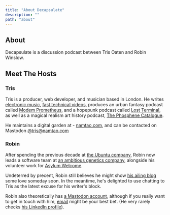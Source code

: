 ```yaml
---
title: "About Decapsulate"
description: ""
path: "about"
---
```


## About

Decapsulate is a discussion podcast between Tris Oaten and Robin Winslow.

## Meet The Hosts

### Tris

Tris is a producer, web developer, and musician based in London. He writes [electronic music](https://namtao.com), [fast technical videos](https://www.youtube.com/c/NoBoilerplate), produces an urban fantasy podcast called [Modem Prometheus](https://www.modemprometheus.com/), and a hopepunk podcast called [Lost Terminal](https://www.youtube.com/watch?v=p3bDE9kszMc&list=PL95NP4bDITAln7fq-cCqzOFE15UvVthuL&index=2&t=0s), as well as a magical realism art history podcast, [The Phosphene Catalogue](https://phosphenecatalogue.com).

He maintains a digital garden at - [namtao.com](http://www.namtao.com), and can be contacted on Mastodon <a rel="me" href="https://namtao.com/@tris">@tris@namtao.com</a>

### Robin

After spending the previous decade at [the Ubuntu company](https://canonical.com/), Robin now leads a software team at [an ambitious genetics company](https://nanoporetech.com/), alongside his volunteer work for [Asylum Welcome](https://www.asylum-welcome.org/). 

Undeterred by precent, Robin still believes he might show [his ailing blog](https://robinwinslow.uk/) some love someday soon. In the meantime, he's delighted to use chatting to Tris as the latest excuse for his writer's block.

Robin also theoretically has [a Mastodon account](https://union.place/@nottrobin), although if you really want to get in touch with him, [email](mailto:robin@robinwinslow.co.uk) might be your best bet. (He very rarely checks [his LinkedIn profile](https://www.linkedin.com/in/robin-winslow-morris/)).
